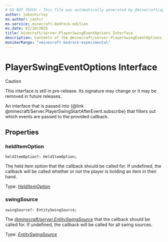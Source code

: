 ```yaml
---
# DO NOT TOUCH — This file was automatically generated by @minecraft/api-docs-generator, to report problems file an issue at https://github.com/Mojang/minecraft-scripting-libraries
author: jakeshirley
ms.author: jashir
ms.service: minecraft-bedrock-edition
ms.date: 02/10/2025
title: minecraft/server.PlayerSwingEventOptions Interface
description: Contents of the @minecraft/server.PlayerSwingEventOptions class.
monikerRange: "=minecraft-bedrock-experimental"
---
```

# PlayerSwingEventOptions Interface

> [!CAUTION]
> This interface is still in pre-release.  Its signature may change or it may be removed in future releases.

An interface that is passed into {@link @minecraft/Server.PlayerSwingStartAfterEvent.subscribe} that filters out which events are passed to the provided callback.

## Properties

### **heldItemOption**
`heldItemOption?: HeldItemOption;`

The held item option that the callback should be called for. If undefined, the callback will be called whether or not the player is holding an item in their hand.

Type: [*HeldItemOption*](HeldItemOption.md)

### **swingSource**
`swingSource?: EntitySwingSource;`

The [*@minecraft/server.EntitySwingSource*](../../../scriptapi/minecraft/server/EntitySwingSource.md) that the callback should be called for. If undefined, the callback will be called for all swing sources.

Type: [*EntitySwingSource*](EntitySwingSource.md)
